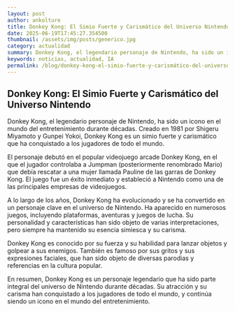 ```yaml
--- 
layout: post 
author: ankolture 
title: Donkey Kong: El Simio Fuerte y Carismático del Universo Nintendo 
date: 2025-06-19T17:45:27.354500 
thumbnail: /assets/img/posts/generico.jpg 
category: actualidad 
summary: Donkey Kong, el legendario personaje de Nintendo, ha sido un icono en el mundo del entretenimiento durante décadas. Creado en 1981 por Shigeru Miyamot...
keywords: noticias, actualidad, IA 
permalink: /blog/donkey-kong-el-simio-fuerte-y-carismático-del-universo-nintendo/ 
--- 
```


## Donkey Kong: El Simio Fuerte y Carismático del Universo Nintendo

Donkey Kong, el legendario personaje de Nintendo, ha sido un icono en el mundo del entretenimiento durante décadas. Creado en 1981 por Shigeru Miyamoto y Gunpei Yokoi, Donkey Kong es un simio fuerte y carismático que ha conquistado a los jugadores de todo el mundo.

El personaje debutó en el popular videojuego arcade Donkey Kong, en el que el jugador controlaba a Jumpman (posteriormente renombrado Mario) que debía rescatar a una mujer llamada Pauline de las garras de Donkey Kong. El juego fue un éxito inmediato y estableció a Nintendo como una de las principales empresas de videojuegos.

A lo largo de los años, Donkey Kong ha evolucionado y se ha convertido en un personaje clave en el universo de Nintendo. Ha aparecido en numerosos juegos, incluyendo plataformas, aventuras y juegos de lucha. Su personalidad y características han sido objeto de varias interpretaciones, pero siempre ha mantenido su esencia simiesca y su carisma.

Donkey Kong es conocido por su fuerza y su habilidad para lanzar objetos y golpear a sus enemigos. También es famoso por sus gritos y sus expresiones faciales, que han sido objeto de diversas parodias y referencias en la cultura popular.

En resumen, Donkey Kong es un personaje legendario que ha sido parte integral del universo de Nintendo durante décadas. Su atracción y su carisma han conquistado a los jugadores de todo el mundo, y continúa siendo un icono en el mundo del entretenimiento.
